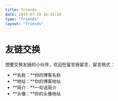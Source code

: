 ```yaml
---
title: friends
date: 2019-07-19 16:42:10
type: "friends"
layout: "friends"
---
```


 # 友链交换
想要交换友链的小伙伴，欢迎在留言板留言，留言格式：
* **名称：**你的博客名称
* **地址：**你的博客地址
* **简介：**一句话简介
* **头像：**你的头像地址

